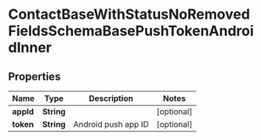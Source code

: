

# ContactBaseWithStatusNoRemovedFieldsSchemaBasePushTokenAndroidInner


## Properties

| Name | Type | Description | Notes |
|------------ | ------------- | ------------- | -------------|
|**appId** | **String** |  |  [optional] |
|**token** | **String** | Android push app ID |  [optional] |



